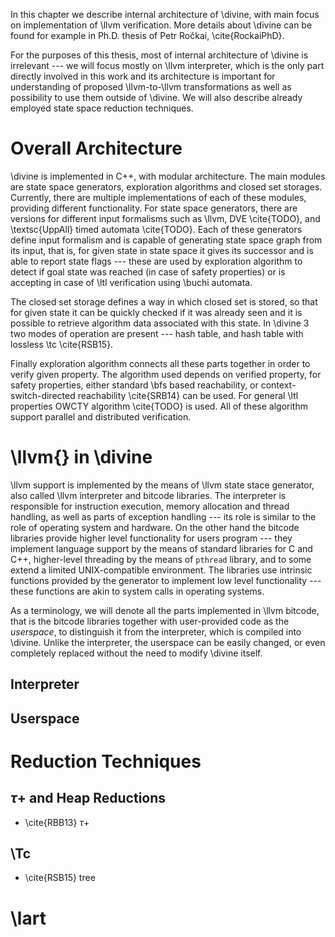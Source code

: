 In this chapter we describe internal architecture of \divine, with main focus
on implementation of \llvm verification. More details about \divine can be found
for example in Ph.D. thesis of Petr Ročkai, \cite{RockaiPhD}.

For the purposes of this thesis, most of internal architecture of \divine is
irrelevant --- we will focus mostly on \llvm interpreter, which is the only part
directly involved in this work and its architecture is important for
understanding of proposed \llvm-to-\llvm transformations as well as possibility
to use them outside of \divine. We will also describe already employed state
space reduction techniques.

# Overall Architecture

\divine is implemented in C++, with modular architecture. The main modules are
state space generators, exploration algorithms and closed set storages.
Currently, there are multiple implementations of each of these modules,
providing different functionality. For state space generators, there are
versions for different input formalisms such as \llvm, DVE \cite{TODO}, and
\textsc{UppAll} timed automata \cite{TODO}. Each of these generators define
input formalism and is capable of generating state space graph from its input,
that is, for given state in state space it gives its successor and is able to
report state flags --- these are used by exploration algorithm to detect if goal
state was reached (in case of safety properties) or is accepting in case of
\ltl verification using \buchi automata.

The closed set storage defines a way in which closed set is stored, so that for
given state it can be quickly checked if it was already seen and it is possible
to retrieve algorithm data associated with this state. In \divine 3 two modes of
operation are present --- hash table, and hash table with lossless \tc
\cite{RSB15}.

Finally exploration algorithm connects all these parts together in order to
verify given property. The algorithm used depends on verified property, for
safety properties, either standard \bfs based reachability, or
context-switch-directed reachability \cite{SRB14} can be used. For general \ltl
properties OWCTY algorithm \cite{TODO} is used. All of these algorithm support
parallel and distributed verification.

# \llvm{} in \divine

\llvm support is implemented by the means of \llvm state stace generator, also
called \llvm interpreter and bitcode libraries. The interpreter is responsible
for instruction execution, memory allocation and thread handling, as well as
parts of exception handling --- its role is similar to the role of operating
system and hardware. On the other hand the bitcode libraries provide higher
level functionality for users program --- they implement language support by the
means of standard libraries for C and C++, higher-level threading by the means
of `pthread` library, and to some extend a limited UNIX-compatible environment.
The libraries use intrinsic functions provided by the generator to implement low
level functionality --- these functions are akin to system calls in operating
systems.

As a terminology, we will denote all the parts implemented in \llvm bitcode,
that is the bitcode libraries together with user-provided code as the
*userspace*, to distinguish it from the interpreter, which is compiled into
\divine. Unlike the interpreter, the userspace can be easily changed, or even
completely replaced without the need to modify \divine itself.

## Interpreter

## Userspace

# Reduction Techniques

## $\tau+$ and Heap Reductions

*   \cite{RBB13} $\tau+$

## \Tc

*   \cite{RSB15} tree

# \lart
